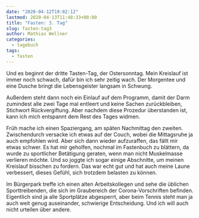 ```yaml
---
date: "2020-04-12T19:02:12"
lastmod: 2020-04-13T11:48:33+00:00
title: "Fasten: 3. Tag"
slug: fasten-tag3
author: Mathias Wellner
categories:
  - tagebuch
tags:
  - fasten
---
```

Und es beginnt der dritte Tasten-Tag, der Ostersonntag. Mein Kreislauf ist immer noch schwach, dafür bin ich sehr zeitig wach. Der Morgentee und eine Dusche bringt die Lebensgeister langsam in Schwung. 
<!--more-->

Außerdem steht dann noch ein Einlauf auf dem Programm, damit der Darm zumindest alle zwei Tage mal entleert und keine Sachen zurückbleiben, Stichwort Rückvergiftung. Aber nachdem diese Prozedur überstanden ist, kann ich mich entspannt dem Rest des Tages widmen. 

Früh mache ich einen Spaziergang, am späten Nachmittag den zweiten. Zwischendurch versacke ich etwas auf der Couch, wobei die Mittagsruhe ja auch empfohlen wird. Aber sich dann wieder aufzuraffen, das fällt mir etwas schwer. Es hat mir geholfen, nochmal im Fastenbuch zu blättern, da wurde zu sportlicher Betätigung geraten, wenn man nicht Muskelmasse verlieren möchte. Und so joggte ich sogar einige Abschnitte, um meinen Kreislauf bisschen zu fordern. Das war echt gut und hat auch meine Laune verbessert, dieses Gefühl, sich trotzdem belasten zu können. 

Im Bürgerpark treffe ich einen alten Arbeitskollegen und sehe die üblichen Sporttreibenden, die sich im Graubereich der Corona-Vorschriften befinden. Eigentlich sind ja alle Sportplätze abgesperrt, aber beim Tennis steht man ja auch weit genug auseinander, schwierige Entscheidung. Und ich will auch nicht urteilen über andere. 

